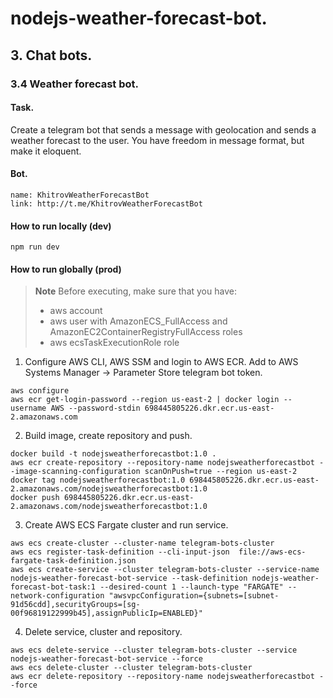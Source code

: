 # nodejs-weather-forecast-bot.

## 3. Chat bots.

### 3.4 Weather forecast bot.

#### Task.

Create a telegram bot that sends a message with geolocation and sends a weather forecast to the user. You have freedom in message format, but make it eloquent.

#### Bot.
```
name: KhitrovWeatherForecastBot
link: http://t.me/KhitrovWeatherForecastBot
```

#### How to run locally (dev)
```shell
npm run dev
```
#### How to run globally (prod)
> **Note**
> Before executing, make sure that you have:
> - aws account
> - aws user with AmazonECS_FullAccess and AmazonEC2ContainerRegistryFullAccess roles
> - aws ecsTaskExecutionRole role
1. Configure AWS CLI, AWS SSM and login to AWS ECR.
Add to AWS Systems Manager -> Parameter Store telegram bot token.
```shell
aws configure
aws ecr get-login-password --region us-east-2 | docker login --username AWS --password-stdin 698445805226.dkr.ecr.us-east-2.amazonaws.com
```
2. Build image, create repository and push.
```shell
docker build -t nodejsweatherforecastbot:1.0 .
aws ecr create-repository --repository-name nodejsweatherforecastbot --image-scanning-configuration scanOnPush=true --region us-east-2
docker tag nodejsweatherforecastbot:1.0 698445805226.dkr.ecr.us-east-2.amazonaws.com/nodejsweatherforecastbot:1.0
docker push 698445805226.dkr.ecr.us-east-2.amazonaws.com/nodejsweatherforecastbot:1.0
```
3. Create AWS ECS Fargate cluster and run service.
```shell
aws ecs create-cluster --cluster-name telegram-bots-cluster
aws ecs register-task-definition --cli-input-json  file://aws-ecs-fargate-task-definition.json
aws ecs create-service --cluster telegram-bots-cluster --service-name nodejs-weather-forecast-bot-service --task-definition nodejs-weather-forecast-bot-task:1 --desired-count 1 --launch-type "FARGATE" --network-configuration "awsvpcConfiguration={subnets=[subnet-91d56cdd],securityGroups=[sg-00f96819122999b45],assignPublicIp=ENABLED}"
```
4. Delete service, cluster and repository.
```shell
aws ecs delete-service --cluster telegram-bots-cluster --service nodejs-weather-forecast-bot-service --force
aws ecs delete-cluster --cluster telegram-bots-cluster
aws ecr delete-repository --repository-name nodejsweatherforecastbot --force
```

